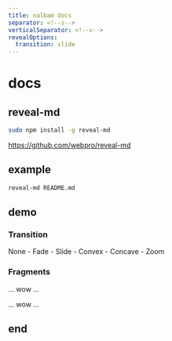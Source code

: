 ```yaml
---
title: nalbam docs
separator: <!--s-->
verticalSeparator: <!--v-->
revealOptions:
  transition: slide
---
```

# docs

<!--s-->

## reveal-md

```bash
sudo npm install -g reveal-md
```

<https://github.com/webpro/reveal-md>

<!--s-->

## example

```bash
reveal-md README.md
```

<!--s-->

## demo

<!--v-->

### Transition

None - Fade - Slide - Convex - Concave - Zoom 

<!--v-->

### Fragments

... wow ... <!-- .element: class="fragment" -->

... wow ... <!-- .element: class="fragment" -->

<!--v-->

<!-- .slide: data-background="http://i.giphy.com/90F8aUepslB84.gif" -->

<!--s-->

## end
